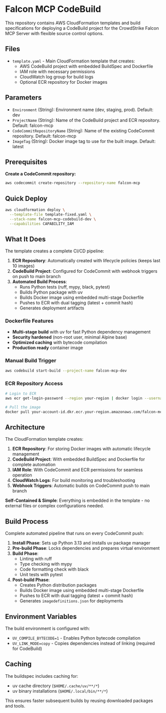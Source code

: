 # Falcon MCP CodeBuild

This repository contains AWS CloudFormation templates and build specifications for deploying a CodeBuild project for the CrowdStrike Falcon MCP Server with flexible source control options.

## Files

- `template.yaml` - Main CloudFormation template that creates:
  - AWS CodeBuild project with embedded BuildSpec and Dockerfile
  - IAM role with necessary permissions
  - CloudWatch log group for build logs
  - Optional ECR repository for Docker images

## Parameters

- `Environment` (String): Environment name (dev, staging, prod). Default: dev
- `ProjectName` (String): Name of the CodeBuild project and ECR repository. Default: falcon-mcp
- `CodeCommitRepositoryName` (String): Name of the existing CodeCommit repository. Default: falcon-mcp
- `ImageTag` (String): Docker image tag to use for the built image. Default: latest

## Prerequisites

**Create a CodeCommit repository:**
```bash
aws codecommit create-repository --repository-name falcon-mcp
```

## Quick Deploy

```bash
aws cloudformation deploy \
  --template-file template-fixed.yaml \
  --stack-name falcon-mcp-codebuild-dev \
  --capabilities CAPABILITY_IAM
```

## What It Does

The template creates a complete CI/CD pipeline:

1. **ECR Repository**: Automatically created with lifecycle policies (keeps last 10 images)
2. **CodeBuild Project**: Configured for CodeCommit with webhook triggers on push to main branch
3. **Automated Build Process**:
   - Runs Python tests (ruff, mypy, black, pytest)
   - Builds Python package with uv
   - Builds Docker image using embedded multi-stage Dockerfile
   - Pushes to ECR with dual tagging (latest + commit hash)
   - Generates deployment artifacts

### Dockerfile Features
- **Multi-stage build** with uv for fast Python dependency management
- **Security hardened** (non-root user, minimal Alpine base)
- **Optimized caching** with bytecode compilation
- **Production ready** container image

### Manual Build Trigger
```bash
aws codebuild start-build --project-name falcon-mcp-dev
```

### ECR Repository Access
```bash
# Login to ECR
aws ecr get-login-password --region your-region | docker login --username AWS --password-stdin your-account-id.dkr.ecr.your-region.amazonaws.com

# Pull the image
docker pull your-account-id.dkr.ecr.your-region.amazonaws.com/falcon-mcp:latest
```

## Architecture

The CloudFormation template creates:
1. **ECR Repository**: For storing Docker images with automatic lifecycle management
2. **CodeBuild Project**: With embedded BuildSpec and Dockerfile for complete automation
3. **IAM Role**: With CodeCommit and ECR permissions for seamless operation
4. **CloudWatch Logs**: For build monitoring and troubleshooting
5. **Webhook Triggers**: Automatic builds on CodeCommit push to main branch

**Self-Contained & Simple**: Everything is embedded in the template - no external files or complex configurations needed.

## Build Process

Complete automated pipeline that runs on every CodeCommit push:

1. **Install Phase**: Sets up Python 3.13 and installs uv package manager
2. **Pre-build Phase**: Locks dependencies and prepares virtual environment
3. **Build Phase**:
   - Linting with ruff
   - Type checking with mypy
   - Code formatting check with black
   - Unit tests with pytest
4. **Post-build Phase**:
   - Creates Python distribution packages
   - Builds Docker image using embedded multi-stage Dockerfile
   - Pushes to ECR with dual tagging (latest + commit hash)
   - Generates `imagedefinitions.json` for deployments

## Environment Variables

The build environment is configured with:
- `UV_COMPILE_BYTECODE=1` - Enables Python bytecode compilation
- `UV_LINK_MODE=copy` - Copies dependencies instead of linking (required for CodeBuild)

## Caching

The buildspec includes caching for:
- uv cache directory (`$HOME/.cache/uv/**/*`)
- uv binary installations (`$HOME/.local/bin/**/*`)

This ensures faster subsequent builds by reusing downloaded packages and tools.
